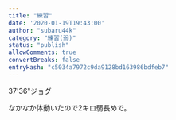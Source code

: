 ```yaml
---
title: "練習"
date: '2020-01-19T19:43:00'
author: "subaru44k"
category: "練習(弱)"
status: "publish"
allowComments: true
convertBreaks: false
entryHash: "c5034a7972c9da9128bd163986bdfeb7"
---
```

37'36"ジョグ<div>
</div><div>なかなか体動いたので2キロ弱長めで。</div>
